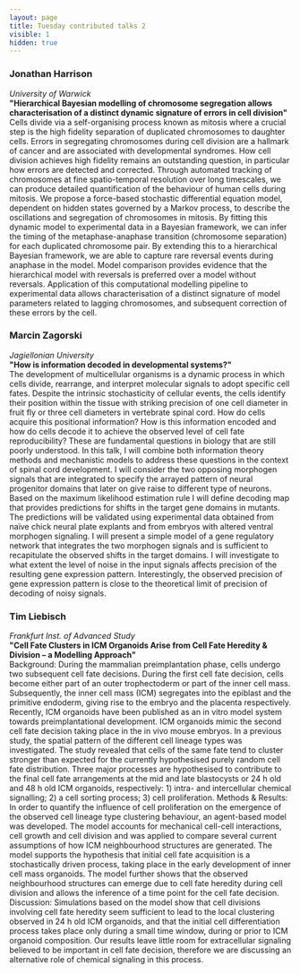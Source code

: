 ```yaml
---
layout: page
title: Tuesday contributed talks 2
visible: 1
hidden: true
---
```


### Jonathan Harrison
*University of Warwick*  
**"Hierarchical Bayesian modelling of chromosome segregation allows characterisation of a distinct dynamic signature of errors in cell division"**  
Cells divide via a self-organising process known as mitosis where a crucial step is the high fidelity separation of duplicated chromosomes to daughter cells. Errors in segregating chromosomes during cell division are a hallmark of cancer and are associated with developmental syndromes. How cell division achieves high fidelity remains an outstanding question, in particular how errors are detected and corrected. Through automated tracking of chromosomes at fine spatio-temporal resolution over long timescales, we can produce detailed quantification of the behaviour of human cells during mitosis. We propose a force-based stochastic differential equation model, dependent on hidden states governed by a Markov process, to describe the oscillations and segregation of chromosomes in mitosis. By fitting this dynamic model to experimental data in a Bayesian framework, we can infer the timing of the metaphase-anaphase transition (chromosome separation) for each duplicated chromosome pair. By extending this to a hierarchical Bayesian framework, we are able to capture rare reversal events during anaphase in the model. Model comparison provides evidence that the hierarchical model with reversals is preferred over a model without reversals. Application of this computational modelling pipeline to experimental data allows characterisation of a distinct signature of model parameters related to lagging chromosomes, and subsequent correction of these errors by the cell.


### Marcin Zagorski
*Jagiellonian University*  
**"How is information decoded in developmental systems?"**  
The development of multicellular organisms is a dynamic process in which cells divide, rearrange, and interpret molecular signals to adopt specific cell fates. Despite the intrinsic stochasticity of cellular events, the cells identify their position within the tissue with striking precision of one cell diameter in fruit fly or three cell diameters in vertebrate spinal cord. How do cells acquire this positional information? How is this information encoded and how do cells decode it to achieve the observed level of cell fate reproducibility? These are fundamental questions in biology that are still poorly understood. In this talk, I will combine both information theory methods and mechanistic models to address these questions in the context of spinal cord development. I will consider the two opposing morphogen signals that are integrated to specify the arrayed pattern of neural progenitor domains that later on give raise to different type of neurons. Based on the maximum likelihood estimation rule I will define decoding map that provides predictions for shifts in the target gene domains in mutants. The predictions will be validated using experimental data obtained from naïve chick neural plate explants and from embryos with altered ventral morphogen signaling. I will present a simple model of a gene regulatory network that integrates the two morphogen signals and is sufficient to recapitulate the observed shifts in the target domains. I will investigate to what extent the level of noise in the input signals affects precision of the resulting gene expression pattern. Interestingly, the observed precision of gene expression pattern is close to the theoretical limit of precision of decoding of noisy signals.


### Tim Liebisch
*Frankfurt Inst. of Advanced Study*  
**"Cell Fate Clusters in ICM Organoids Arise from Cell Fate Heredity & Division – a Modelling Approach"**  
Background: During the mammalian preimplantation phase, cells undergo two subsequent cell fate decisions. During the first cell fate decision, cells become either part of an outer trophectoderm or part of the inner cell mass. Subsequently, the inner cell mass (ICM) segregates into the epiblast and the primitive endoderm, giving rise to the embryo and the placenta respectively. Recently, ICM organoids have been published as an in vitro model system towards preimplantational development. ICM organoids mimic the second cell fate decision taking place in the in vivo mouse embryos. In a previous study, the spatial pattern of the different cell lineage types was investigated. The study revealed that cells of the same fate tend to cluster stronger than expected for the currently hypothesised purely random cell fate distribution. Three major processes are hypothesised to contribute to the final cell fate arrangements at the mid and late blastocysts or 24 h old and 48 h old ICM organoids, respectively: 1) intra- and intercellular chemical signalling; 2) a cell sorting process; 3) cell proliferation. Methods & Results: In order to quantify the influence of cell proliferation on the emergence of the observed cell lineage type clustering behaviour, an agent-based model was developed. The model accounts for mechanical cell-cell interactions, cell growth and cell division and was applied to compare several current assumptions of how ICM neighbourhood structures are generated. The model supports the hypothesis that initial cell fate acquisition is a stochastically driven process, taking place in the early development of inner cell mass organoids. The model further shows that the observed neighbourhood structures can emerge due to cell fate heredity during cell division and allows the inference of a time point for the cell fate decision. Discussion: Simulations based on the model show that cell divisions involving cell fate heredity seem sufficient to lead to the local clustering observed in 24 h old ICM organoids, and that the initial cell differentiation process takes place only during a small time window, during or prior to ICM organoid composition. Our results leave little room for extracellular signaling believed to be important in cell fate decision, therefore we are discussing an alternative role of chemical signaling in this process.

